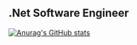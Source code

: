 ## .Net Software Engineer

[![Anurag's GitHub stats](https://github-readme-stats.vercel.app/api?username=ManosDaskalelis)](https://github.com/anuraghazra/github-readme-stats)

<!--
**ManosDaskalelis/ManosDaskalelis** is a ✨ _special_ ✨ repository because its `README.md` (this file) appears on your GitHub profile.

Here are some ideas to get you started:

- 🔭 I’m currently working on ...
- 🌱 I’m currently learning ...
- 👯 I’m looking to collaborate on ...
- 🤔 I’m looking for help with ...
- 💬 Ask me about ...
- 📫 How to reach me: ...
- 😄 Pronouns: ...
- ⚡ Fun fact: ...
-->
